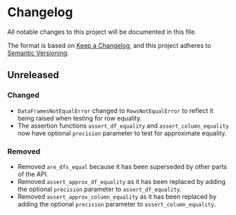 # Changelog

All notable changes to this project will be documented in this file.

The format is based on [Keep a Changelog](https://keepachangelog.com/en/1.0.0/),
and this project adheres to [Semantic Versioning](https://semver.org/spec/v2.0.0.html).

## Unreleased

### Changed
- `DataFramesNotEqualError` changed to `RowsNotEqualError` to reflect it being raised when testing for row equality.
- The assertion functions `assert_df_equality` and `assert_column_equality` now have optional `precision` parameter to test for approximate equality.

### Removed
- Removed `are_dfs_equal` because it has been superseded by other parts of the API.
- Removed `assert_approx_df_equality` as it has been replaced by adding the optional `precision` parameter to `assert_df_equality`.
- Removed `assert_approx_column_equality` as it has been replaced by adding the optional `precision` parameter to `assert_column_equality`.
